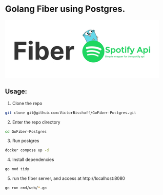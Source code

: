 # Golang Fiber using Postgres.
<img src="./ghsrc/embed.png"></img>
## Usage:

1. Clone the repo

```BASH
git clone git@github.com:VictorBischoff/GoFiber-Postgres.git
```

2. Enter the repo directory

```BASH
cd GoFiber-Postgres
```

3. Run postgres

```BASH
docker compose up -d
```

4. Install dependencies

```BASH
go mod tidy
```

5. run the fiber server, and access at http://localhost:8080

```BASH
go run cmd/web/*.go
```
